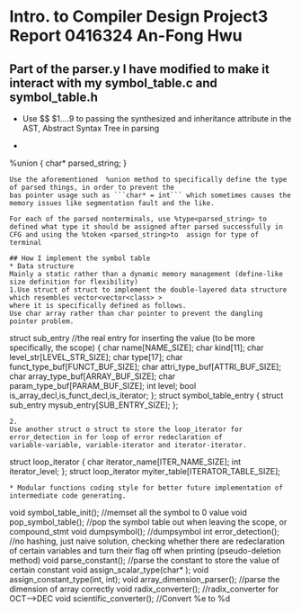 # Intro. to Compiler Design Project3 Report 0416324 An-Fong Hwu

## Part of the parser.y I have modified to make it interact with my symbol_table.c and symbol_table.h
* Use $$ $1....9 to passing the synthesized and inheritance attribute in the AST, Abstract Syntax Tree in parsing
* ```
%union
{
    char* parsed_string;
}
 ```
Use the aforementioned  %union method to specifically define the type of parsed things, in order to prevent the
bas pointer usage such as ```char* = int``` which sometimes causes the memory issues like segmentation fault and the like.

For each of the parsed nonterminals, use %type<parsed_string> to defined what type it should be assigned after parsed successfully in
CFG and using the %token <parsed_string>to  assign for type of terminal

## How I implement the symbol table
* Data structure
Mainly a static rather than a dynamic memory management (define-like size definition for flexibility)
1.Use struct of struct to implement the double-layered data structure which resembles vector<vector<class> >
where it is specifically defined as follows.
Use char array rather than char pointer to prevent the dangling pointer problem.
```
struct sub_entry //the real entry for inserting the value (to be more specifically, the scope)
{
    char name[NAME_SIZE];
    char kind[11];
    char level_str[LEVEL_STR_SIZE];
    char type[17];
    char funct_type_buf[FUNCT_BUF_SIZE];
    char attri_type_buf[ATTRI_BUF_SIZE];
    char array_type_buf[ARRAY_BUF_SIZE];
    char param_type_buf[PARAM_BUF_SIZE];
    int level;
    bool is_array_decl,is_funct_decl,is_iterator;
};
struct symbol_table_entry
{
    struct sub_entry mysub_entry[SUB_ENTRY_SIZE];
};
```
2.
Use another struct o struct to store the loop_iterator for error_detection in for loop of error redeclaration of
variable-variable, variable-iterator and iterator-iterator.
```
struct loop_iterator
{
    char iterator_name[ITER_NAME_SIZE];
    int iterator_level;
};
struct loop_iterator myiter_table[ITERATOR_TABLE_SIZE];
```
* Modular functions coding style for better future implementation of intermediate code generating.
```
void symbol_table_init(); //memset all the symbol to 0 value
void pop_symbol_table(); //pop the symbol table out when leaving the scope, or compound_stmt
void dumpsymbol(); //dumpsymbol
int  error_detection(); //no hashing, just naive solution, checking whether there are redeclaration of certain variables and
turn their flag off when printing (pseudo-deletion method)
void parse_constant(); //parse the constant to store the value of certain constant
void assign_scalar_type(char* );
void assign_constant_type(int, int);
void array_dimension_parser(); //parse the dimension of array correctly
void radix_converter(); //radix_converter for OCT-->DEC
void scientific_converter(); //Convert %e to %d
```
